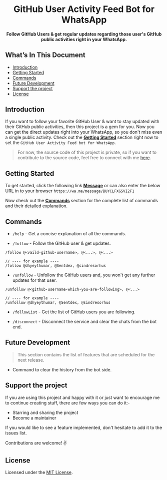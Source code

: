 <h1 align="center">
GitHub User Activity Feed Bot for WhatsApp
</h1>

<h4 align="center">
Follow GitHub Users & get regular updates regarding those user's GitHub public activities right in your WhatsApp.
</h4>

## What’s In This Document

-   [Introduction](#introduction)
-   [Getting Started](#getting-started)
-   [Commands](#commands)
-   [Future Development](#future-development)
-   [Support the project](#support-the-project)
-   [License](#license)

## Introduction

If you want to follow your favorite GitHub User & want to stay updated with their GitHub public activities, then this project is a gem for you. Now you can get the direct updates right into your WhatsApp, so you don't miss even a single public activity. Check out the [**Getting Started**](#getting-started) section right now to set the `GitHub User Activity Feed bot for WhatsApp`.

> For now, the source code of this project is private, so if you want to contribute to the source code, feel free to connect with me [here](mailto:dhyeythumar@gmail.com).

## Getting Started

To get started, click the following link [**Message**](https://wa.me/message/BUYCLFXGSVI2F1) or can also enter the below URL in to your browser `https://wa.me/message/BUYCLFXGSVI2F1`

Now check out the [**Commands**](#commands) section for the complete list of commands and their detailed explanation.

## Commands

-   `/help` - Get a concise explanation of all the commands.

-   `/follow` - Follow the GitHub user & get updates.

```
/follow @<vaild-github-username>, @<...>, @<...>

// ---- for example ----
/follow @dhyeythumar, @Sentdex, @sindresorhus
```

-   `/unfollow` - Unfollow the GitHub users and, you won't get any further updates for that user.

```
/unfollow @<github-username-which-you-are-following>, @<...>

// ---- for example ----
/unfollow @dhyeythumar, @Sentdex, @sindresorhus
```

-   `/followList` - Get the list of GitHub users you are following.

-   `/disconnect` - Disconnect the service and clear the chats from the bot end.

## Future Development

> This section contains the list of features that are scheduled for the next release.

-   Command to clear the history from the bot side.

## Support the project

If you are using this project and happy with it or just want to encourage me to continue creating stuff, there are few ways you can do it:-

-   Starring and sharing the project
-   Become a maintainer

If you would like to see a feature implemented, don't hesitate to add it to the issues list.

Contributions are welcome! ✌

## License

Licensed under the [MIT License](./LICENSE).
